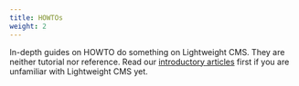 ```yaml
---
title: HOWTOs
weight: 2
---
```


In-depth guides on HOWTO do something on Lightweight CMS. They are neither tutorial nor reference. Read our [introductory articles](/#introduction) first if you are unfamiliar with Lightweight CMS yet.

